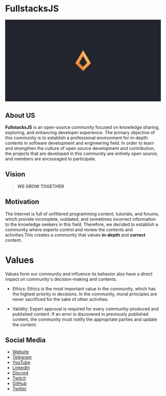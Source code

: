 # FullstacksJS

![Header](./assets/header.png)

## About US

**FullstacksJS** is an open-source community focused on knowledge sharing, exploring, and enhancing developer experience. The primary objective of this community is to establish a professional environment for in-depth contents in software development and engineering field.
In order to learn and strengthen the culture of open source development and contribution, the projects that are developed in this community are entirely open source, and members are encouraged to participate.

## Vision

> **WE GROW TOGETHER**

## Motivation

The Internet is full of unfiltered programming content, tutorials, and forums, which provide incomplete, outdated, and sometimes incorrect information to the knowledge seekers in this field. Therefore, we decided to establish a community where experts control and review the contents and activities.This creates a community that values **in-depth** and **correct** content.

# Values

Values form our community and influence its behavior also have a direct impact on community's decision-making and contents.

* Ethics: Ethics is the most important value in the community, which has the highest priority in decisions. In the community, moral principles are never sacrificed for the sake of other activities.

* Validity: Expert approval is required for every community-produced and published content. If an error is discovered in previously published content, the community must notify the appropriate parties and update the content.

## Social Media

- [Website](https://fullstacksjs.com)
- [Telegram](https://t.me/fullstacks)
- [YouTube](https://youtube.com/@FullstacksJS)
- [LinkedIn](https://linkedin.com/company/fullstacksjs/)
- [Discord](https://kutt.it/fsk-discord)
- [Twitch](https://twitch.tv/fullstacksjs)
- [GitHub](https://github.com/fullstacksjs)
- [Twitter](https://twitter.com/fullstacksjs)
